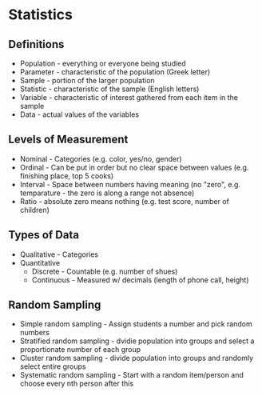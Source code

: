 # Statistics

## Definitions

- Population - everything or everyone being studied
- Parameter - characteristic of the population (Greek letter)
- Sample - portion of the larger population
- Statistic - characteristic of the sample (English letters)
- Variable - characteristic of interest gathered from each item in the sample
- Data - actual values of the variables

## Levels of Measurement

- Nominal - Categories (e.g. color, yes/no, gender)
- Ordinal - Can be put in order but no clear space between values (e.g. finishing place, top 5 cooks)
- Interval - Space between numbers having meaning (no "zero", e.g. temparature - the zero is along a range not absence)
- Ratio - absolute zero means nothing (e.g. test score, number of children)

## Types of Data

- Qualitative - Categories
- Quantitative
  - Discrete - Countable (e.g. number of shues)
  - Continuous - Measured w/ decimals (length of phone call, height)

## Random Sampling

- Simple random sampling - Assign students a number and pick random numbers
- Stratified random sampling - dvidie population into groups and select a proportionate number of each group
- Cluster random sampling - divide population into groups and randomly select entire groups
- Systematic random sampling - Start with a random item/person and choose every nth person after this


